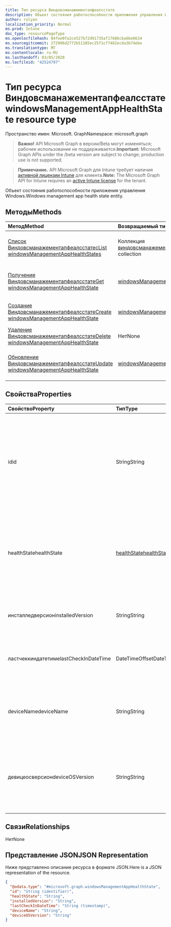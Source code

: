 ```yaml
---
title: Тип ресурса Виндовсманажементапфеалсстате
description: Объект состояния работоспособности приложения управления Windows.
author: rolyon
localization_priority: Normal
ms.prod: Intune
doc_type: resourcePageType
ms.openlocfilehash: 84fee0fa2ce527b72d91735af17686cba6be6634
ms.sourcegitcommit: 272996d2772b51105ec25f1cf7482ecda3b74ebe
ms.translationtype: MT
ms.contentlocale: ru-RU
ms.lasthandoff: 03/05/2020
ms.locfileid: "42524797"
---
```

# <a name="windowsmanagementapphealthstate-resource-type"></a><span data-ttu-id="e03e5-103">Тип ресурса Виндовсманажементапфеалсстате</span><span class="sxs-lookup"><span data-stu-id="e03e5-103">windowsManagementAppHealthState resource type</span></span>

<span data-ttu-id="e03e5-104">Пространство имен: Microsoft. Graph</span><span class="sxs-lookup"><span data-stu-id="e03e5-104">Namespace: microsoft.graph</span></span>

> <span data-ttu-id="e03e5-105">**Важно!** API Microsoft Graph в версии/Beta могут изменяться; рабочее использование не поддерживается.</span><span class="sxs-lookup"><span data-stu-id="e03e5-105">**Important:** Microsoft Graph APIs under the /beta version are subject to change; production use is not supported.</span></span>

> <span data-ttu-id="e03e5-106">**Примечание.** API Microsoft Graph для Intune требует наличия [активной лицензии Intune](https://go.microsoft.com/fwlink/?linkid=839381) для клиента.</span><span class="sxs-lookup"><span data-stu-id="e03e5-106">**Note:** The Microsoft Graph API for Intune requires an [active Intune license](https://go.microsoft.com/fwlink/?linkid=839381) for the tenant.</span></span>

<span data-ttu-id="e03e5-107">Объект состояния работоспособности приложения управления Windows.</span><span class="sxs-lookup"><span data-stu-id="e03e5-107">Windows management app health state entity.</span></span>

## <a name="methods"></a><span data-ttu-id="e03e5-108">Методы</span><span class="sxs-lookup"><span data-stu-id="e03e5-108">Methods</span></span>
|<span data-ttu-id="e03e5-109">Метод</span><span class="sxs-lookup"><span data-stu-id="e03e5-109">Method</span></span>|<span data-ttu-id="e03e5-110">Возвращаемый тип</span><span class="sxs-lookup"><span data-stu-id="e03e5-110">Return Type</span></span>|<span data-ttu-id="e03e5-111">Описание</span><span class="sxs-lookup"><span data-stu-id="e03e5-111">Description</span></span>|
|:---|:---|:---|
|[<span data-ttu-id="e03e5-112">Список Виндовсманажементапфеалсстатес</span><span class="sxs-lookup"><span data-stu-id="e03e5-112">List windowsManagementAppHealthStates</span></span>](../api/intune-devices-windowsmanagementapphealthstate-list.md)|<span data-ttu-id="e03e5-113">Коллекция [виндовсманажементапфеалсстате](../resources/intune-devices-windowsmanagementapphealthstate.md)</span><span class="sxs-lookup"><span data-stu-id="e03e5-113">[windowsManagementAppHealthState](../resources/intune-devices-windowsmanagementapphealthstate.md) collection</span></span>|<span data-ttu-id="e03e5-114">Список свойств и связей объектов [виндовсманажементапфеалсстате](../resources/intune-devices-windowsmanagementapphealthstate.md) .</span><span class="sxs-lookup"><span data-stu-id="e03e5-114">List properties and relationships of the [windowsManagementAppHealthState](../resources/intune-devices-windowsmanagementapphealthstate.md) objects.</span></span>|
|[<span data-ttu-id="e03e5-115">Получение Виндовсманажементапфеалсстате</span><span class="sxs-lookup"><span data-stu-id="e03e5-115">Get windowsManagementAppHealthState</span></span>](../api/intune-devices-windowsmanagementapphealthstate-get.md)|[<span data-ttu-id="e03e5-116">windowsManagementAppHealthState</span><span class="sxs-lookup"><span data-stu-id="e03e5-116">windowsManagementAppHealthState</span></span>](../resources/intune-devices-windowsmanagementapphealthstate.md)|<span data-ttu-id="e03e5-117">Чтение свойств и связей объекта [виндовсманажементапфеалсстате](../resources/intune-devices-windowsmanagementapphealthstate.md) .</span><span class="sxs-lookup"><span data-stu-id="e03e5-117">Read properties and relationships of the [windowsManagementAppHealthState](../resources/intune-devices-windowsmanagementapphealthstate.md) object.</span></span>|
|[<span data-ttu-id="e03e5-118">Создание Виндовсманажементапфеалсстате</span><span class="sxs-lookup"><span data-stu-id="e03e5-118">Create windowsManagementAppHealthState</span></span>](../api/intune-devices-windowsmanagementapphealthstate-create.md)|[<span data-ttu-id="e03e5-119">windowsManagementAppHealthState</span><span class="sxs-lookup"><span data-stu-id="e03e5-119">windowsManagementAppHealthState</span></span>](../resources/intune-devices-windowsmanagementapphealthstate.md)|<span data-ttu-id="e03e5-120">Создание нового объекта [виндовсманажементапфеалсстате](../resources/intune-devices-windowsmanagementapphealthstate.md) .</span><span class="sxs-lookup"><span data-stu-id="e03e5-120">Create a new [windowsManagementAppHealthState](../resources/intune-devices-windowsmanagementapphealthstate.md) object.</span></span>|
|[<span data-ttu-id="e03e5-121">Удаление Виндовсманажементапфеалсстате</span><span class="sxs-lookup"><span data-stu-id="e03e5-121">Delete windowsManagementAppHealthState</span></span>](../api/intune-devices-windowsmanagementapphealthstate-delete.md)|<span data-ttu-id="e03e5-122">Нет</span><span class="sxs-lookup"><span data-stu-id="e03e5-122">None</span></span>|<span data-ttu-id="e03e5-123">Удаляет объект [виндовсманажементапфеалсстате](../resources/intune-devices-windowsmanagementapphealthstate.md).</span><span class="sxs-lookup"><span data-stu-id="e03e5-123">Deletes a [windowsManagementAppHealthState](../resources/intune-devices-windowsmanagementapphealthstate.md).</span></span>|
|[<span data-ttu-id="e03e5-124">Обновление Виндовсманажементапфеалсстате</span><span class="sxs-lookup"><span data-stu-id="e03e5-124">Update windowsManagementAppHealthState</span></span>](../api/intune-devices-windowsmanagementapphealthstate-update.md)|[<span data-ttu-id="e03e5-125">windowsManagementAppHealthState</span><span class="sxs-lookup"><span data-stu-id="e03e5-125">windowsManagementAppHealthState</span></span>](../resources/intune-devices-windowsmanagementapphealthstate.md)|<span data-ttu-id="e03e5-126">Обновление свойств объекта [виндовсманажементапфеалсстате](../resources/intune-devices-windowsmanagementapphealthstate.md) .</span><span class="sxs-lookup"><span data-stu-id="e03e5-126">Update the properties of a [windowsManagementAppHealthState](../resources/intune-devices-windowsmanagementapphealthstate.md) object.</span></span>|

## <a name="properties"></a><span data-ttu-id="e03e5-127">Свойства</span><span class="sxs-lookup"><span data-stu-id="e03e5-127">Properties</span></span>
|<span data-ttu-id="e03e5-128">Свойство</span><span class="sxs-lookup"><span data-stu-id="e03e5-128">Property</span></span>|<span data-ttu-id="e03e5-129">Тип</span><span class="sxs-lookup"><span data-stu-id="e03e5-129">Type</span></span>|<span data-ttu-id="e03e5-130">Описание</span><span class="sxs-lookup"><span data-stu-id="e03e5-130">Description</span></span>|
|:---|:---|:---|
|<span data-ttu-id="e03e5-131">id</span><span class="sxs-lookup"><span data-stu-id="e03e5-131">id</span></span>|<span data-ttu-id="e03e5-132">String</span><span class="sxs-lookup"><span data-stu-id="e03e5-132">String</span></span>|<span data-ttu-id="e03e5-133">Уникальный идентификатор для состояния работоспособности приложения управления Windows.</span><span class="sxs-lookup"><span data-stu-id="e03e5-133">Unique Identifier for the Windows management app health state.</span></span> <span data-ttu-id="e03e5-134">Это свойство доступно только для чтения.</span><span class="sxs-lookup"><span data-stu-id="e03e5-134">This property is read-only.</span></span>|
|<span data-ttu-id="e03e5-135">healthState</span><span class="sxs-lookup"><span data-stu-id="e03e5-135">healthState</span></span>|[<span data-ttu-id="e03e5-136">healthState</span><span class="sxs-lookup"><span data-stu-id="e03e5-136">healthState</span></span>](../resources/intune-devices-healthstate.md)|<span data-ttu-id="e03e5-137">Состояние работоспособности приложения управления Windows.</span><span class="sxs-lookup"><span data-stu-id="e03e5-137">Windows management app health state.</span></span> <span data-ttu-id="e03e5-138">Возможные значения: `unknown`, `healthy`, `unhealthy`.</span><span class="sxs-lookup"><span data-stu-id="e03e5-138">Possible values are: `unknown`, `healthy`, `unhealthy`.</span></span>|
|<span data-ttu-id="e03e5-139">инсталледверсион</span><span class="sxs-lookup"><span data-stu-id="e03e5-139">installedVersion</span></span>|<span data-ttu-id="e03e5-140">String</span><span class="sxs-lookup"><span data-stu-id="e03e5-140">String</span></span>|<span data-ttu-id="e03e5-141">Установленная версия приложения управления Windows.</span><span class="sxs-lookup"><span data-stu-id="e03e5-141">Windows management app installed version.</span></span>|
|<span data-ttu-id="e03e5-142">ластчеккиндатетиме</span><span class="sxs-lookup"><span data-stu-id="e03e5-142">lastCheckInDateTime</span></span>|<span data-ttu-id="e03e5-143">DateTimeOffset</span><span class="sxs-lookup"><span data-stu-id="e03e5-143">DateTimeOffset</span></span>|<span data-ttu-id="e03e5-144">Время последнего возврата приложения управления Windows.</span><span class="sxs-lookup"><span data-stu-id="e03e5-144">Windows management app last check-in time.</span></span>|
|<span data-ttu-id="e03e5-145">deviceName</span><span class="sxs-lookup"><span data-stu-id="e03e5-145">deviceName</span></span>|<span data-ttu-id="e03e5-146">String</span><span class="sxs-lookup"><span data-stu-id="e03e5-146">String</span></span>|<span data-ttu-id="e03e5-147">Имя устройства, на котором установлено приложение "Управление Windows".</span><span class="sxs-lookup"><span data-stu-id="e03e5-147">Name of the device on which Windows management app is installed.</span></span>|
|<span data-ttu-id="e03e5-148">девицеосверсион</span><span class="sxs-lookup"><span data-stu-id="e03e5-148">deviceOSVersion</span></span>|<span data-ttu-id="e03e5-149">String</span><span class="sxs-lookup"><span data-stu-id="e03e5-149">String</span></span>|<span data-ttu-id="e03e5-150">Версия Windows 10 OS устройства, на котором установлено приложение "Управление Windows".</span><span class="sxs-lookup"><span data-stu-id="e03e5-150">Windows 10 OS version of the device on which Windows management app is installed.</span></span>|

## <a name="relationships"></a><span data-ttu-id="e03e5-151">Связи</span><span class="sxs-lookup"><span data-stu-id="e03e5-151">Relationships</span></span>
<span data-ttu-id="e03e5-152">Нет</span><span class="sxs-lookup"><span data-stu-id="e03e5-152">None</span></span>

## <a name="json-representation"></a><span data-ttu-id="e03e5-153">Представление JSON</span><span class="sxs-lookup"><span data-stu-id="e03e5-153">JSON Representation</span></span>
<span data-ttu-id="e03e5-154">Ниже представлено описание ресурса в формате JSON.</span><span class="sxs-lookup"><span data-stu-id="e03e5-154">Here is a JSON representation of the resource.</span></span>
<!-- {
  "blockType": "resource",
  "keyProperty": "id",
  "@odata.type": "microsoft.graph.windowsManagementAppHealthState"
}
-->
``` json
{
  "@odata.type": "#microsoft.graph.windowsManagementAppHealthState",
  "id": "String (identifier)",
  "healthState": "String",
  "installedVersion": "String",
  "lastCheckInDateTime": "String (timestamp)",
  "deviceName": "String",
  "deviceOSVersion": "String"
}
```



